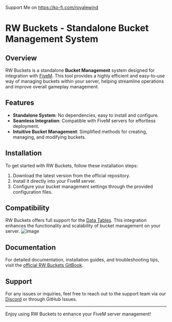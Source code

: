 Support Me on https://ko-fi.com/royalewind
# RW Buckets - Standalone Bucket Management System

## Overview

RW Buckets is a standalone **Bucket Management** system designed for integration with [FiveM](https://fivem.net/). This tool provides a highly efficient and easy-to-use way of managing buckets within your server, helping streamline operations and improve overall gameplay management.

## Features

- **Standalone System**: No dependencies, easy to install and configure.
- **Seamless Integration**: Compatible with FiveM servers for effortless deployment.
- **Intuitive Bucket Management**: Simplified methods for creating, managing, and modifying buckets.

## Installation

To get started with RW Buckets, follow these installation steps:

1. Download the latest version from the official repository.
2. Install it directly into your FiveM server.
3. Configure your bucket management settings through the provided configuration files.

## Compatibility

RW Buckets offers full support for the [Data Tables](https://infinity-pulse.tebex.io/package/6750416). This integration enhances the functionality and scalability of bucket management on your server.
![image](https://github.com/user-attachments/assets/0e51e444-6c64-4e69-85a2-a4bb7018b0b1)


## Documentation

For detailed documentation, installation guides, and troubleshooting tips, visit the [official RW Buckets GitBook](https://royalewind.gitbook.io/fivem-1/rw_buckets).

## Support

For any issues or inquiries, feel free to reach out to the support team via our [Discord](https://discord.gg/T8b8q7ZN8b) or through GitHub Issues.

---
Enjoy using RW Buckets to enhance your FiveM server management!
